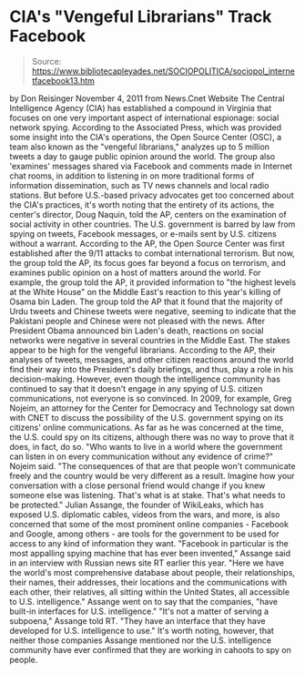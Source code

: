 # CIA's "Vengeful Librarians" Track Facebook

> Source: https://www.bibliotecapleyades.net/SOCIOPOLITICA/sociopol_internetfacebook13.htm

by Don Reisinger
November 4, 2011
from
News.Cnet Website
The Central Intelligence Agency (CIA)
has established a compound in Virginia
that focuses on one very important aspect of
international espionage: social network spying.
According to the Associated Press, which
was provided some insight into the CIA's operations, the Open Source Center
(OSC),
a team also known as the "vengeful librarians," analyzes up to 5 million
tweets a day to gauge public opinion around the world.
The group also 'examines' messages shared via Facebook and comments made in Internet chat rooms, in addition to listening
in on more traditional forms of information dissemination, such as TV news
channels and local radio stations.
But before U.S.-based privacy advocates get too concerned about the CIA's
practices, it's worth noting that the entirety of its actions, the center's
director, Doug Naquin, told the AP, centers on the examination of social
activity in other countries.
The U.S. government is barred by law from spying on tweets, Facebook
messages, or e-mails sent by U.S. citizens without a warrant.
According to the AP, the Open Source Center was first established after the
9/11 attacks to combat international terrorism. But now, the group told the
AP, its focus goes far beyond a focus on terrorism, and examines public
opinion on a host of matters around the world.
For example, the group told the AP, it provided information to "the highest
levels at the White House" on the Middle East's reaction to this year's
killing of Osama bin Laden. The group told the AP that it found that the
majority of Urdu tweets and Chinese tweets were negative, seeming to
indicate that the Pakistani people and Chinese were not pleased with the
news.
After President Obama announced bin Laden's
death, reactions on social networks were negative in several countries in
the Middle East.
The stakes appear to be high for the vengeful librarians. According to the
AP, their analyses of tweets, messages, and other citizen reactions around
the world find their way into the President's daily briefings, and thus,
play a role in his decision-making.
However, even though the intelligence community has continued to say that it
doesn't engage in any spying of U.S. citizen communications, not everyone is
so convinced.
In 2009, for example, Greg Nojeim, an attorney for the Center for Democracy
and Technology
sat down with CNET to discuss the possibility of the U.S.
government spying on its citizens' online communications.
As far as he was concerned at the time, the U.S.
could spy on its citizens, although there was no way to prove that it does,
in fact, do so.
"Who wants to live in a world where the
government can listen in on every communication without any evidence of
crime?" Nojeim said.
"The consequences of that are that people
won't communicate freely and the country would be very different as a
result. Imagine how your conversation with a close personal friend would
change if you knew someone else was listening. That's what is at stake.
That's what needs to be protected."
Julian Assange, the founder of
WikiLeaks, which
has exposed U.S. diplomatic cables, videos from the wars, and more, is also
concerned that some of the most prominent online companies -
Facebook and
Google, among others - are
tools for the government to be used for access to
any kind of information they want.
"Facebook in particular is the most
appalling spying machine that has ever been invented," Assange said
in
an interview with Russian news site RT earlier this year.
"Here we have the world's most comprehensive
database about people, their relationships, their names, their
addresses, their locations and the communications with each other, their
relatives, all sitting within the United States, all accessible to U.S.
intelligence."
Assange went on to say that the companies,
"have built-in interfaces for U.S.
intelligence."
"It's not a matter of serving a subpoena," Assange told RT. "They have
an interface that they have developed for U.S. intelligence to use."
It's worth noting, however, that neither those
companies Assange mentioned nor the U.S. intelligence community have ever
confirmed that they are working in cahoots to spy on people.
